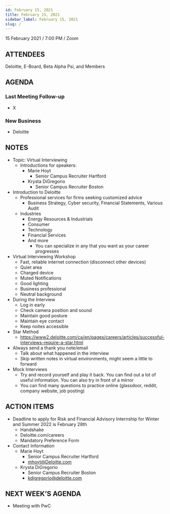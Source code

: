 ```yaml
---
id: February 15, 2021
title: February 15, 2021
sidebar_label: February 15, 2021
slug: /
---
```


15 February 2021 / 7:00 PM / Zoom

## ATTENDEES

Deloitte, E-Board, Beta Alpha Psi, and Members

## AGENDA

### Last Meeting Follow-up

- X

### New Business

- Deloitte

## NOTES

- Topic:  Virtual Interviewing
    - Introductions for speakers:
        - Marie Hoyt
            - Senior Campus Recruiter Hartford
        - Krysta DiGregorio
            - Senior Campus Recruiter Boston
- Introduction to Deloitte
    - Professional services for firms seeking customized advice 
        - Business Strategy, Cyber security, Financial Statements, Various Audit
    - Industries
        - Energy Resources & Industrials
        - Consumer
        - Technology
        - Financial Services
        - And more
            - You can specialize in any that you want as your career progresses
- Virtual Interviewing Workshop
    - Fast, reliable internet connection (disconnect other devices)
    - Quiet area
    - Charged device
    - Muted Notifications
    - Good lighting
    - Business professional
    - Neutral background
- During the Interview
    - Log in early
    - Check camera position and sound
    - Maintain good posture
    - Maintain eye contact
    - Keep noites accessible
- Star Method
    - https://www2.deloitte.com/ca/en/pages/careers/articles/successful-interviews-require-a-star.html
- Always send a thank you note/email
    - Talk about what happened in the interview
    - Skip written notes in virtual environments, might seem a little to forward 
- Mock Interviews
    - Try and record yourself and play it back. You can find out a lot of useful information. You can also try in front of a mirror
    - You can find many questions to practice online (glassdoor, reddit, company website, job posting)

## ACTION ITEMS

- Deadline to apply for Risk and Financial Advisory Internship for Winter and Summer 2022 is February 28th
    - Handshake
    - Deloitte.com/careers
    - Mandatory Preference Form
- Contact Information
    - Marie Hoyt
        - Senior Campus Recruiter Hartford
        - mhoyt@Deloitte.com
    - Krysta DiGregorio
        - Senior Campus Recruiter Boston
        - kdigregorio@deloitte.com

## NEXT WEEK’S AGENDA

- Meeting with PwC
